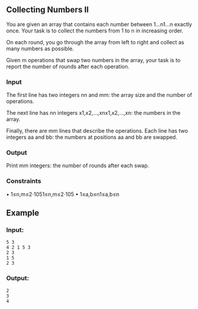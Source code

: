 ## Collecting Numbers II
You are given an array that contains each number between 1…n1…n exactly once. Your task is to collect the numbers from 1 to n in increasing order.

On each round, you go through the array from left to right and collect as many numbers as possible.

Given m operations that swap two numbers in the array, your task is to report the number of rounds after each operation.

### Input

The first line has two integers nn and mm: the array size and the number of operations.

The next line has nn integers x1,x2,…,xnx1,x2,…,xn: the numbers in the array.

Finally, there are mm lines that describe the operations. Each line has two integers aa and bb: the numbers at positions aa and bb are swapped.

### Output

Print mm integers: the number of rounds after each swap.

### Constraints

•	1≤n,m≤2⋅1051≤n,m≤2⋅105
•	1≤a,b≤n1≤a,b≤n

## Example

### Input:
```
5 3
4 2 1 5 3
2 3
1 5
2 3
```

### Output:
```
2
3
4
```
